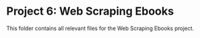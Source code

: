 # Project 6: Web Scraping Ebooks
This folder contains all relevant files for the Web Scraping Ebooks project.

